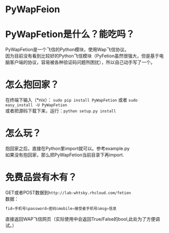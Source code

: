 ﻿PyWapFeion  
==========

PyWapFetion是什么？能吃吗？  
==========

PyWapFetion是一个飞信的Python模块，使用Wap飞信协议。  
因为目前没有看到比较好的Python飞信模块（PyFetion虽然很强大，但是基于电脑客户端的协议，容易被各种验证码问题所困扰），所以自己动手写了一个。

怎么抱回家？
==========

在终端下输入（*nix）： `sudo pip install PyWapFetion` 或者 `sudo easy_install -U PyWapFetion`  
或者把源码下载下来，运行：`python setup.py install`

怎么玩？
==========
抱回家之后，直接在Python里import就可以。参考example.py  
如果没有抱回家，那么把PyWapFetion当前目录下再import.  

免费品尝有木有？
==========
GET或者POST数据到`http://lab-whtsky.rhcloud.com/fetion`  
数据：  
```python
fid=手机号&password=密码&mobile=接受者手机号&msg=信息
```  
直接返回WAP飞信网页（实际使用中会返回True/False的bool,此处为了方便调试。）